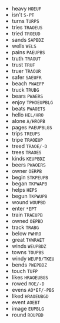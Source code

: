 * heavy `HOEUF`
* isn't `S-PT`
* turns `TURPS`
* tries `TRAOEUS`
* tried `TROEUD`
* sands `SAPBDZ`
* wells `WELS`
* pains `PAEUPBS`
* truth `TRAOUT`
* trust `TRUF`
* truer `TRAOUR`
* safer `SAEUFR`
* beach `PWAEFP`
* truck `TRUBG`
* bears `PWAERS`
* enjoy `TPHOEUPBLG`
* beats `PWAOETS`
* hello `HEL/HRO`
* alone `A/HROPB`
* pages `PAEUPBLGS`
* trips `TREUPS`
* tripe `TRAOEUP`
* treed `TRAOE/-D`
* trees `TRAOES`
* kinds `KEUPBDZ`
* beers `PWAOERS`
* owner `OERPB`
* begin `STKPEUPB`
* began `TKPWAPB`
* helps `HEPS`
* begun `TKPWUPB`
* wound `WOUPBD`
* enter `*EPT`
* train `TRAEUPB`
* owned `OEPBD`
* track `TRABG`
* below `PWHRO`
* great `TKWRAET`
* winds `WEUPBDZ`
* towns `TOUPBS`
* windy `WEUPB/TKEU`
* bends `PWEPBDZ`
* touch `TUFP`
* likes `HRAOEUBGS`
* rowed `ROE/-D`
* evens `AO*EF/-PBS`
* liked `HRAOEUBGD`
* event `AOEBT`
* image `EUPBLG`
* round `ROUPBD`
